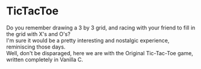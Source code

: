 # TicTacToe
Do you remember drawing a 3 by 3 grid, and racing with your friend to fill in the grid with X's and O's? <br>
I'm sure it would be a pretty interesting and nostalgic experience, reminiscing those days. <br>
Well, don't be disparaged, here we are with the Original Tic-Tac-Toe game, written completely in Vanilla C.

